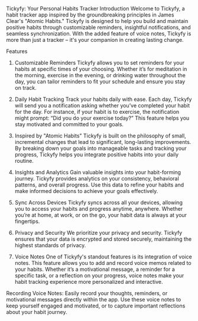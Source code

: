

Tickyfy: Your Personal Habits Tracker
Introduction
Welcome to Tickyfy, a habit tracker app inspired by the groundbreaking principles in James Clear's "Atomic Habits." Tickyfy is designed to help you build and maintain positive habits through customizable reminders, insightful notifications, and seamless synchronization. With the added feature of voice notes, Tickyfy is more than just a tracker – it's your companion in creating lasting change.

Features
1. Customizable Reminders
Tickyfy allows you to set reminders for your habits at specific times of your choosing. Whether it’s for meditation in the morning, exercise in the evening, or drinking water throughout the day, you can tailor reminders to fit your schedule and ensure you stay on track.

2. Daily Habit Tracking
Track your habits daily with ease. Each day, Tickyfy will send you a notification asking whether you’ve completed your habit for the day. For instance, if your habit is to exercise, the notification might prompt: “Did you do your exercise today?” This feature helps you stay motivated and committed to your goals.

3. Inspired by "Atomic Habits"
Tickyfy is built on the philosophy of small, incremental changes that lead to significant, long-lasting improvements. By breaking down your goals into manageable tasks and tracking your progress, Tickyfy helps you integrate positive habits into your daily routine.

4. Insights and Analytics
Gain valuable insights into your habit-forming journey. Tickyfy provides analytics on your consistency, behavioral patterns, and overall progress. Use this data to refine your habits and make informed decisions to achieve your goals effectively.

5. Sync Across Devices
Tickyfy syncs across all your devices, allowing you to access your habits and progress anytime, anywhere. Whether you’re at home, at work, or on the go, your habit data is always at your fingertips.

6. Privacy and Security
We prioritize your privacy and security. Tickyfy ensures that your data is encrypted and stored securely, maintaining the highest standards of privacy.

7. Voice Notes
One of Tickyfy's standout features is its integration of voice notes. This feature allows you to add and record voice memos related to your habits. Whether it’s a motivational message, a reminder for a specific task, or a reflection on your progress, voice notes make your habit tracking experience more personalized and interactive.

Recording Voice Notes: Easily record your thoughts, reminders, or motivational messages directly within the app. Use these voice notes to keep yourself engaged and motivated, or to capture important reflections about your habit journey.
